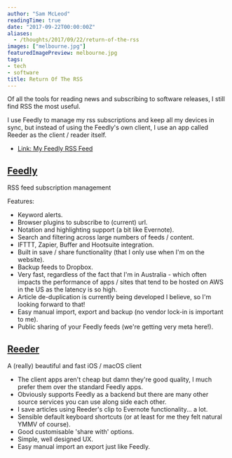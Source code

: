 ```yaml
---
author: "Sam McLeod"
readingTime: true
date: "2017-09-22T00:00:00Z"
aliases:
  - /thoughts/2017/09/22/return-of-the-rss
images: ["melbourne.jpg"]
featuredImagePreview: melbourne.jpg
tags:
- tech
- software
title: Return Of The RSS
---
```


Of all the tools for reading news and subscribing to software releases, I still find RSS the most useful.

I use Feedly to manage my rss subscriptions and keep all my devices in sync, but instead of using the Feedly's own client, I use an app called Reeder as the client / reader itself.

- [Link: My Feedly RSS Feed](http://feedly.com/smcleod/blogs)

## [Feedly](https://feedly.com)

RSS feed subscription management

Features:

- Keyword alerts.
- Browser plugins to subscribe to (current) url.
- Notation and highlighting support (a bit like Evernote).
- Search and filtering across large numbers of feeds / content.
- IFTTT, Zapier, Buffer and Hootsuite integration.
- Built in save / share functionality (that I only use when I'm on the website).
- Backup feeds to Dropbox.
- Very fast, regardless of the fact that I'm in Australia - which often impacts the performance of apps / sites that tend to be hosted on AWS in the US as the latency is so high.
- Article de-duplication is currently being developed I believe, so I'm looking forward to that!
- Easy manual import, export and backup (no vendor lock-in is important to me).
- Public sharing of your Feedly feeds (we're getting very meta here!).

## [Reeder](http://reederapp.com)

A (really) beautiful and fast iOS / macOS client

- The client apps aren't cheap but damn they're good quality, I much prefer them over the standard Feedly apps.
- Obviously supports Feedly as a backend but there are many other source services you can use along side each other.
- I save articles using Reeder's clip to Evernote functionality... a lot.
- Sensible default keyboard shortcuts (or at least for me they felt natural YMMV of course).
- Good customisable 'share with' options.
- Simple, well designed UX.
- Easy manual import an export just like Feedly.
